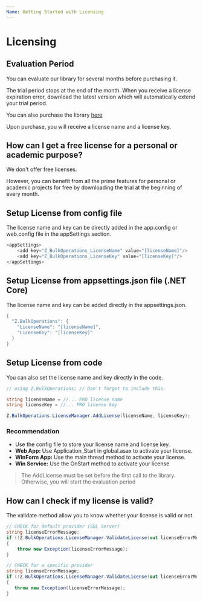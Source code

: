 ```yaml
---
Name: Getting Started with Licensing
---
```


# Licensing

## Evaluation Period
You can evaluate our library for several months before purchasing it.

The trial period stops at the end of the month. When you receive a license expiration error, download the latest version which will automatically extend your trial period.

You can also purchase the library [here](/pricing)

Upon purchase, you will receive a license name and a license key.

## How can I get a free license for a personal or academic purpose?
We don't offer free licenses.

However, you can benefit from all the prime features for personal or academic projects for free by downloading the trial at the beginning of every month.

## Setup License from config file
The license name and key can be directly added in the app.config or web.config file in the appSettings section.


```csharp
<appSettings>
	<add key="Z_BulkOperations_LicenseName" value="[licenseName]"/>
	<add key="Z_BulkOperations_LicenseKey" value="[licenseKey]"/>
</appSettings>
```

## Setup License from appsettings.json file (.NET Core)
The license name and key can be added directly in the appsettings.json.

```csharp
{
  "Z.BulkOperations": {
    "LicenseName": "[licenseName]",
    "LicenseKey": "[licenseKey]"
  }
}
```

## Setup License from code
You can also set the license name and key directly in the code.


```csharp
// using Z.BulkOperations; // Don't forget to include this.

string licenseName = //... PRO license name
string licenseKey = //... PRO license key

Z.BulkOperations.LicenseManager.AddLicense(licenseName, licenseKey);
```

### Recommendation
- Use the config file to store your license name and license key.
- **Web App:** Use Application_Start in global.asax to activate your license.
- **WinForm App:** Use the main thread method to activate your license.
- **Win Service:** Use the OnStart method to activate your license

> The AddLicense must be set before the first call to the library. Otherwise, you will start the evaluation period

## How can I check if my license is valid?
The validate method allow you to know whether your license is valid or not.

```csharp
// CHECK for default provider (SQL Server)
string licenseErrorMessage;
if (!Z.BulkOperations.LicenseManager.ValidateLicense(out licenseErrorMessage))
{
    throw new Exception(licenseErrorMessage);
}

// CHECK for a specific provider
string licenseErrorMessage;
if (!Z.BulkOperations.LicenseManager.ValidateLicense(out licenseErrorMessage, ProviderType.MySql))
{
   throw new Exception(licenseErrorMessage);
}
```
